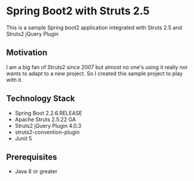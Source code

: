 Spring Boot2 with Struts 2.5
=========================
This is a sample Spring boot2 application integrated with Struts 2.5 and Struts2 jQuery Plugin

## Motivation
I am a big fan of Struts2 since 2007 but almost no one's using it really nor wants to adapt to a new project. So I created this sample project to play with it.  

## Technology Stack
* Spring Boot 2.2.6.RELEASE
* Apache Struts 2.5.22 GA
* Struts2 jQuery Plugin 4.0.3
* struts2-convention-plugin
* Junit 5

## Prerequisites

* Java 8 or greater 

